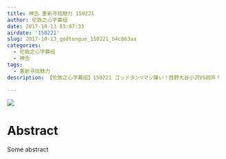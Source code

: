 ```yaml
---
title: 神舌 重新寻找魅力 150221
author: 伦敦之心字幕组
date: 2017-10-13 03:07:33
airdate: '150221'
slug: 2017-10-13_godtongue_150221_b4c863aa
categories:
  - 伦敦之心字幕组
  - 神舌
tags:
  - 重新寻找魅力
description: 【伦敦之心字幕组】150221 ゴッドタン▽マジ嫌い！西野大谷小沢VS岡井！

---
```

![](/img/gakki.jpg)
# Abstract
Some abstract
